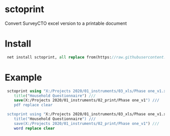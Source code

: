 # sctoprint
 Convert SurveyCTO excel version to a printable document

# Install
```stata
 net install sctoprint, all replace from(https://raw.githubusercontent.com/PovertyAction/sctoprint/master)

```

# Example
```stata
 sctoprint using "X:/Projects 2020/01_instruments/03_xls/Phase one_v1.xlsx", ///
 	title("Household Questionnaire") ///
 	save(X:/Projects 2020/01_instruments/02_print/Phase one_v1") ///
 	pdf replace clear

 sctoprint using "X:/Projects 2020/01_instruments/03_xls/Phase one_v1.xlsx", ///
 	title("Household Questionnaire") ///
 	save(X:/Projects 2020/01_instruments/02_print/Phase one_v1") ///
 	word replace clear

```